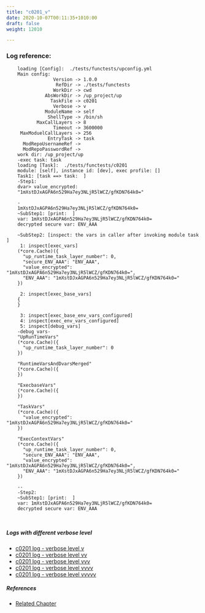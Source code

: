 ```yaml
---
title: "c0201_v"
date: 2020-10-07T00:11:35+1010:00
draft: false
weight: 12010

---
```


### Log reference: <no value>

```
    loading [Config]:  ./tests/functests/upconfig.yml
    Main config:
                 Version -> 1.0.0
                  RefDir -> ./tests/functests
                 WorkDir -> cwd
              AbsWorkDir -> /up_project/up
                TaskFile -> c0201
                 Verbose -> v
              ModuleName -> self
               ShellType -> /bin/sh
           MaxCallLayers -> 8
                 Timeout -> 3600000
     MaxModuelCallLayers -> 256
               EntryTask -> task
      ModRepoUsernameRef -> 
      ModRepoPasswordRef -> 
    work dir: /up_project/up
    -exec task: task
    loading [Task]:  ./tests/functests/c0201
    module: [self], instance id: [dev], exec profile: []
    Task1: [task ==> task:  ]
    -Step1:
    dvar> value_encrypted:
    "1mXstDJxAGPA6n529Ha7ey3NLjR5lWCZ/gfKDN764k0="
    
    -
    1mXstDJxAGPA6n529Ha7ey3NLjR5lWCZ/gfKDN764k0=
    ~SubStep1: [print:  ]
    var: 1mXstDJxAGPA6n529Ha7ey3NLjR5lWCZ/gfKDN764k0=
    decrypted secure var: ENV_AAA
    
    ~SubStep2: [inspect: the vars in caller after invoking module task ]
     1: inspect[exec_vars]
    (*core.Cache)({
      "up_runtime_task_layer_number": 0,
      "secure_ENV_AAA": "ENV_AAA",
      "value_encrypted": "1mXstDJxAGPA6n529Ha7ey3NLjR5lWCZ/gfKDN764k0=",
      "ENV_AAA": "1mXstDJxAGPA6n529Ha7ey3NLjR5lWCZ/gfKDN764k0="
    })
    
     2: inspect[exec_base_vars]
    {
    }
    
     3: inspect[exec_base_env_vars_configured]
     4: inspect[exec_env_vars_configured]
     5: inspect[debug_vars]
    -debug vars-
    "UpRunTimeVars"
    (*core.Cache)({
      "up_runtime_task_layer_number": 0
    })
    
    "RuntimeVarsAndDvarsMerged"
    (*core.Cache)({
    })
    
    "ExecbaseVars"
    (*core.Cache)({
    })
    
    "TaskVars"
    (*core.Cache)({
      "value_encrypted": "1mXstDJxAGPA6n529Ha7ey3NLjR5lWCZ/gfKDN764k0="
    })
    
    "ExecContextVars"
    (*core.Cache)({
      "up_runtime_task_layer_number": 0,
      "secure_ENV_AAA": "ENV_AAA",
      "value_encrypted": "1mXstDJxAGPA6n529Ha7ey3NLjR5lWCZ/gfKDN764k0=",
      "ENV_AAA": "1mXstDJxAGPA6n529Ha7ey3NLjR5lWCZ/gfKDN764k0="
    })
    
    --
    -Step2:
    ~SubStep1: [print:  ]
    var: 1mXstDJxAGPA6n529Ha7ey3NLjR5lWCZ/gfKDN764k0=
    decrypted secure var: ENV_AAA
    
    
```

##### Logs with different verbose level
* [c0201 log - verbose level v](../../logs/c0201_v)
* [c0201 log - verbose level vv](../../logs/c0201_vv)
* [c0201 log - verbose level vvv](../../logs/c0201_vvv)
* [c0201 log - verbose level vvvv](../../logs/c0201_vvvv)
* [c0201 log - verbose level vvvvv](../../logs/c0201_vvvvv)

##### References
* [Related Chapter](../../security/c0201)
